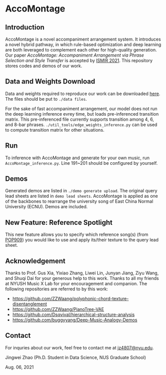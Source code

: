 # AccoMontage

## Introduction
AccoMontage is a novel accompaniment arrangement system. It introduces a novel hybrid pathway, in which rule-based optimization and deep learning are both leveraged to complement each other for high-quality generation. Our paper *AccoMontage: Accompaniment Arrangement via Phrase Selection and Style Transfer* is accepted by [ISMIR 2021](https://ismir2021.ismir.net/). This repository stores codes and demos of our work.

## Data and Weights Download
Data and weights required to reproduce our work can be downloaded [here](https://drive.google.com/drive/folders/14sR11NR7jDPMLtCAYbuK5KwLdc7jSKZv?usp=sharing). The files should be put to `./data files`.

For the sake of fast accompaniment arrangement, our model does not run the deep learning inference evrey time, but loads pre-inferenced transition matrix. This pre-inferenced file currently supports transition among 4, 6, and 8-bar phrases. `./util_tools/edge_weights_inference.py` can be used to compute transition matrix for other situations.

## Run
To inference with AccoMontage and generate for your own music, run `AccoMontage_inference.py`. Line 191~201 should be configured by yourself.

## Demos
Generated demos are listed in `./demo generate upload`. The original query lead sheets are listed in `demo lead sheets`. AccoMontage is applied as one of the backbones to rearrange the university song of East China Normal University (ECNU). Demos are included.

## New Feature: Reference Spotlight
This new feature allows you to specify which reference song(s) (from [POP909](https://github.com/music-x-lab/POP909-Dataset)) you would like to use and apply its/their texture to the query lead sheet.

## Acknowledgement
Thanks to Prof. Gus Xia, Yixiao Zhang, Liwei Lin, Junyan Jiang, Ziyu Wang, and Shuqi Dai for your generous help to this work. Thanks to all my friends at NYUSH Music X Lab for your encouragement and companion. The following repositories are referred to by this work:

- https://github.com/ZZWaang/polyphonic-chord-texture-disentanglement
- https://github.com/ZZWaang/PianoTree-VAE 
- https://github.com/Dsqvival/hierarchical-structure-analysis
- https://github.com/buggyyang/Deep-Music-Analogy-Demos

## Contact
For inquries about our work, feel free to contact me at jz4807@nyu.edu.

Jingwei Zhao (Ph.D. Student in Data Science, NUS Graduate School)

Aug. 06, 2021